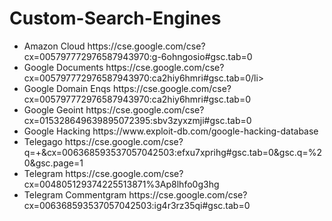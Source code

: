 # Custom-Search-Engines
<p></p>
<ul>
 <li>Amazon Cloud https://cse.google.com/cse?cx=005797772976587943970:g-6ohngosio#gsc.tab=0</li>
 <li>Google Documents https://cse.google.com/cse?cx=005797772976587943970:ca2hiy6hmri#gsc.tab=0/li>
 <li>Google Domain Enqs https://cse.google.com/cse?cx=005797772976587943970:ca2hiy6hmri#gsc.tab=0</li>
 <li>Google Geoint https://cse.google.com/cse?cx=015328649639895072395:sbv3zyxzmji#gsc.tab=0</li>
 <li>Google Hacking https://www.exploit-db.com/google-hacking-database</li?</li>
 <li>Telegago https://cse.google.com/cse?q=+&cx=006368593537057042503:efxu7xprihg#gsc.tab=0&gsc.q=%20&gsc.page=1</li>
 <li>Telegram https://cse.google.com/cse?cx=004805129374225513871%3Ap8lhfo0g3hg</li>
 <li>Telegram Commentgram https://cse.google.com/cse?cx=006368593537057042503:ig4r3rz35qi#gsc.tab=0</li>
</ul
